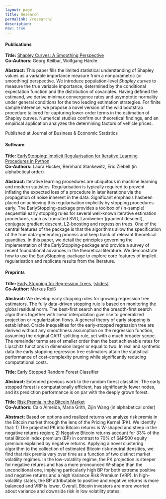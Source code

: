 ```yaml
---
layout: page
title: Research
permalink: /research/
description: 
nav: true
---
```


#### **Publications**

**Title:** [Shapley Curves: A Smoothing Perspective](https://www.tandfonline.com/doi/full/10.1080/07350015.2024.2365781)  
**Co-Authors:** Georg Keilbar, Wolfgang Härdle 

**Abstract:** 
This paper fills the limited statistical understanding of Shapley values as a variable importance measure from a nonparametric (or smoothing) perspective. We introduce population-level <i>Shapley curves</i> to measure the true variable importance, determined by the conditional expectation function and the distribution of covariates. Having defined the estimand, we derive minimax convergence rates and asymptotic normality under general conditions for the two leading estimation strategies. For finite sample inference, we propose a novel version of the wild bootstrap procedure tailored for capturing lower-order terms in the estimation of Shapley curves.
Numerical studies confirm our theoretical findings, and an empirical application analyzes the determining factors of vehicle prices.

Published at Journal of Business & Economic Statistics


#### **Software**

**Title:** [EarlyStopping: Implicit Regularisation for Iterative Learning Procedures in Python
](https://arxiv.org/abs/2503.16753)  
**Co-Authors:** Laura Hucker, Bernhard Stankewitz, Eric Ziebell (in alphabetical order)

**Abstract:** 
Iterative learning procedures are ubiquitous in machine learning and modern statistics. Regularisation is typically required to prevent inflating the expected loss of a procedure in later iterations via the propagation of noise inherent in the data. Significant emphasis hasbeen placed on achieving this regularisation implicitly by stopping procedures early. The EarlyStopping-package provides a toolbox of (in-sample) sequential early stopping rules for several well-known iterative estimation procedures, such as truncated SVD, Landweber (gradient descent), conjugate gradient descent, L2-boosting and regression trees. One of the central features of the package is that the algorithms allow the specification of the true data-generating process and keep track of relevant theoretical quantities. In this paper, we detail the principles governing the implementation of the EarlyStopping-package and provide a survey of recent foundational advances in the theoretical literature. We demonstrate how to use the EarlyStopping-package to explore core features of implicit regularisation and replicate results from the literature.

#### **Preprints**

**Title:** [Early Stopping for Regression Trees](https://arxiv.org/abs/2502.04709), [[slides]](https://drive.google.com/drive/folders/1xlvNqYvuXb5iKfTai53B_dckSAWYzpM3)
<br>
**Co-Author:** Markus Reiß

**Abstract:** 
We develop early stopping rules for growing regression tree estimators. The fully data-driven stopping rule is based on monitoring the global residual norm. The best-first search and the breadth-first search algorithms together with linear interpolation give rise to generalized projection or regularization flows. A general theory of early stopping is established. Oracle inequalities for the early-stopped regression tree are derived without any smoothness assumption on the regression function, assuming the original CART splitting rule, yet with a much broader scope. The remainder terms are of smaller order than the best achievable rates for Lipschitz functions in dimension larger or equal to two. In real and synthetic data the early stopping regression tree estimators attain the statistical performance of cost-complexity pruning while significantly reducing computational costs.

**Title:** Early Stopped Random Forest Classifier
<br>

**Abstract:** 
Extended previous work to the random forest classifier. The early stopped forest is computationally efficient, has
significantly fewer nodes, and its prediction performance is on par with the deeply grown forest.

**Title:** [Risk Premia in the Bitcoin Market](https://arxiv.org/abs/2410.15195) 
<br>
**Co-Authors:** Caio Almeida, Maria Grith, Zijin Wang (in alphabetical order)

**Abstract:** 
Based on options and realized returns we analyze risk premia in the Bitcoin market through the lens of the Pricing Kernel (PK). We identify that: 1) The projected PK into Bitcoin returns is W-shaped and steep in the negative returns region; 2) Negative Bitcoin returns account for 33% of the total Bitcoin index premium (BP) in contrast to 70% of S&P500 equity premium explained by negative returns. Applying a novel clustering algorithm to the collection of estimated Bitcoin risk-neutral densities, we find that risk premia vary over time as a function of two distinct market volatility regimes. In the low-volatility regime, the PK projection is steeper for negative returns and has a more pronounced W-shape than the unconditional one, implying particularly high BP for both extreme positive and negative returns and a high Variance Risk Premium (VRP). In high-volatility states, the BP attributable to positive and negative returns is more balanced and VRP is lower. Overall, Bitcoin investors are more worried about variance and downside risk in low volatility states. 

<!-- Updated GitHub Pages configuration to fix deployment issues -->


